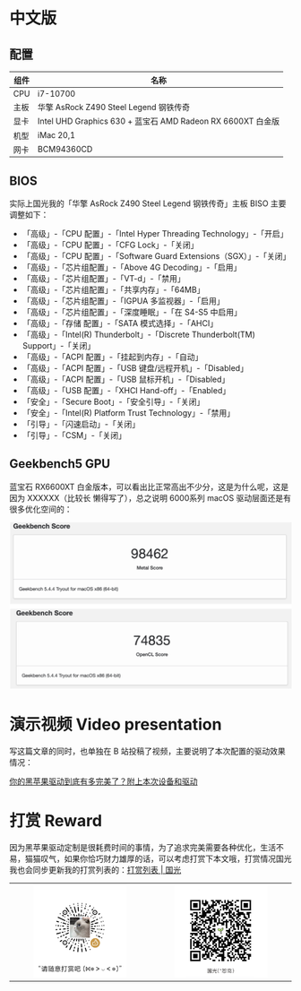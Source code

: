 # 中文版

## 配置

| 组件 | 名称                                                        |
| ---- | ----------------------------------------------------------- |
| CPU  | i7-10700                                                    |
| 主板 | 华擎 AsRock Z490 Steel Legend 钢铁传奇                      |
| 显卡 | Intel UHD Graphics 630 + 蓝宝石 AMD Radeon RX 6600XT 白金版 |
| 机型 | iMac 20,1                                                   |
| 网卡 | BCM94360CD                                                  |

## BIOS

实际上国光我的「华擎 AsRock Z490 Steel Legend 钢铁传奇」主板 BISO 主要调整如下：

- 「高级」-「CPU 配置」-「Intel Hyper Threading Technology」-「开启」
- 「高级」-「CPU 配置」-「CFG Lock」-「关闭」
- 「高级」-「CPU 配置」-「Software Guard Extensions（SGX）」-「关闭」
- 「高级」-「芯片组配置」-「Above 4G Decoding」-「启用」
- 「高级」-「芯片组配置」-「VT-d」-「禁用」
- 「高级」-「芯片组配置」-「共享内存」-「64MB」
- 「高级」-「芯片组配置」-「IGPUA 多监视器」-「启用」
- 「高级」-「芯片组配置」-「深度睡眠」-「在 S4-S5 中启用」
- 「高级」-「存储 配置」-「SATA 模式选择」-「AHCI」
- 「高级」-「Intel(R) Thunderbolt」-「Discrete Thunderbolt(TM) Support」-「关闭」
- 「高级」-「ACPI 配置」-「挂起到内存」-「自动」
- 「高级」-「ACPI 配置」-「USB 键盘/远程开机」-「Disabled」
- 「高级」-「ACPI 配置」-「USB 鼠标开机」-「Disabled」
- 「高级」-「USB 配置」-「XHCI Hand-off」-「Enabled」
- 「安全」-「Secure Boot」-「安全引导」-「关闭」
- 「安全」-「Intel(R) Platform Trust Technology」-「禁用」
- 「引导」-「闪速启动」-「关闭」
- 「引导」-「CSM」-「关闭」

## Geekbench5 GPU

蓝宝石 RX6600XT 白金版本，可以看出比正常高出不少分，这是为什么呢，这是因为 XXXXXX（比较长 懒得写了），总之说明 6000系列 macOS 驱动层面还是有很多优化空间的：

 ![](imgs/image-20220225205522945.png) 

# 演示视频  Video presentation

写这篇文章的同时，也单独在 B 站投稿了视频，主要说明了本次配置的驱动效果情况：

[你的黑苹果驱动到底有多完美了？附上本次设备和驱动](https://www.bilibili.com/video/BV15X4y1w7Wn)

# 打赏 Reward

因为黑苹果驱动定制是很耗费时间的事情，为了追求完美需要各种优化，生活不易，猫猫叹气，如果你恰巧财力雄厚的话，可以考虑打赏下本文哦，打赏情况国光我也会同步更新我的打赏列表的：[打赏列表 | 国光](https://www.sqlsec.com/dashang.html) 

<table>
    <tr>
        <td>
            <center><img src="images/1587449920128.jpg" width="70%"></center>
        </td>
        <td width="50%">
            <center><img src="images/15874503376388.jpg" width="70%"></center>
        </td>
    </tr>
</table>
